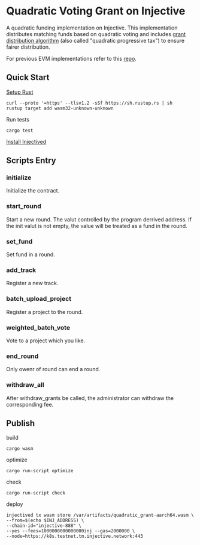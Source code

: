 # Quadratic Voting Grant on Injective

A quadratic funding implementation on Injective. This implementation distributes matching funds based on quadratic voting and includes [grant distribution algorithm](https://github.com/dorahacksglobal/qf-grant-contract/blob/bsc-long-term/grant-distribution-algorithm-en.md) (also called "quadratic progressive tax") to ensure fairer distribution.

For previous EVM implementations refer to this [repo](https://github.com/dorahacksglobal/qf-grant-contract/tree/bsc-long-term).

## Quick Start

[Setup Rust](https://rustup.rs/)

```
curl --proto '=https' --tlsv1.2 -sSf https://sh.rustup.rs | sh
rustup target add wasm32-unknown-unknown
```

Run tests

```
cargo test
```

[Install Injectived](https://docs.injective.network/develop/tools/injectived/install)

## Scripts Entry

### initialize
Initialize the contract.

### start_round
Start a new round. The valut controlled by the program derrived address. If the init valut is not empty, the value will be treated as a fund in the round.

### set_fund
Set fund in a round.

### add_track
Register a new track.

### batch_upload_project
Register a project to the round.

### weighted_batch_vote
Vote to a project which you like.

### end_round
Only owenr of round can end a round.

### withdraw_all
After withdraw_grants be called, the administrator can withdraw the corresponding fee.

## Publish

build

```
cargo wasm
```

optimize

```
cargo run-script optimize
```

check

```
cargo run-script check
```

deploy

```
injectived tx wasm store /var/artifacts/quadratic_grant-aarch64.wasm \
--from=$(echo $INJ_ADDRESS) \
--chain-id="injective-888" \
--yes --fees=1000000000000000inj --gas=2000000 \
--node=https://k8s.testnet.tm.injective.network:443
```
